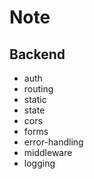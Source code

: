 # Note

## Backend

- auth
- routing
- static
- state
- cors
- forms
- error-handling
- middleware
- logging

